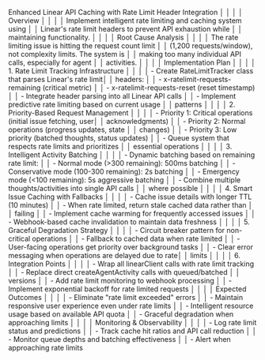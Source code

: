 Enhanced Linear API Caching with Rate Limit Header Integration │
     │                                                                │
     │ Overview                                                       │
     │                                                                │
     │ Implement intelligent rate limiting and caching system using   │
     │ Linear's rate limit headers to prevent API exhaustion while    │
     │ maintaining functionality.                                     │
     │                                                                │
     │ Root Cause Analysis                                            │
     │                                                                │
     │ The rate limiting issue is hitting the request count limit     │
     │ (1,200 requests/window), not complexity limits. The system is  │
     │ making too many individual API calls, especially for agent     │
     │ activities.                                                    │
     │                                                                │
     │ Implementation Plan                                            │
     │                                                                │
     │ 1. Rate Limit Tracking Infrastructure                          │
     │                                                                │
     │ - Create RateLimitTracker class that parses Linear's rate limit│
     │  headers:                                                      │
     │   - x-ratelimit-requests-remaining (critical metric)           │
     │   - x-ratelimit-requests-reset (reset timestamp)               │
     │ - Integrate header parsing into all Linear API calls           │
     │ - Implement predictive rate limiting based on current usage    │
     │ patterns                                                       │
     │                                                                │
     │ 2. Priority-Based Request Management                           │
     │                                                                │
     │ - Priority 1: Critical operations (initial issue fetching, user│
     │  acknowledgments)                                              │
     │ - Priority 2: Normal operations (progress updates, state       │
     │ changes)                                                       │
     │ - Priority 3: Low priority (batched thoughts, status updates)  │
     │ - Queue system that respects rate limits and prioritizes       │
     │ essential operations                                           │
     │                                                                │
     │ 3. Intelligent Activity Batching                               │
     │                                                                │
     │ - Dynamic batching based on remaining rate limit:              │
     │   - Normal mode (>300 remaining): 500ms batching               │
     │   - Conservative mode (100-300 remaining): 2s batching         │
     │   - Emergency mode (<100 remaining): 5s aggressive batching    │
     │ - Combine multiple thoughts/activities into single API calls   │
     │ where possible                                                 │
     │                                                                │
     │ 4. Smart Issue Caching with Fallbacks                          │
     │                                                                │
     │ - Cache issue details with longer TTL (10 minutes)             │
     │ - When rate limited, return stale cached data rather than      │
     │ failing                                                        │
     │ - Implement cache warming for frequently accessed issues       │
     │ - Webhook-based cache invalidation to maintain data freshness  │
     │                                                                │
     │ 5. Graceful Degradation Strategy                               │
     │                                                                │
     │ - Circuit breaker pattern for non-critical operations          │
     │ - Fallback to cached data when rate limited                    │
     │ - User-facing operations get priority over background tasks    │
     │ - Clear error messaging when operations are delayed due to rate│
     │  limits                                                        │
     │                                                                │
     │ 6. Integration Points                                          │
     │                                                                │
     │ - Wrap all linearClient calls with rate limit tracking         │
     │ - Replace direct createAgentActivity calls with queued/batched │
     │ versions                                                       │
     │ - Add rate limit monitoring to webhook processing              │
     │ - Implement exponential backoff for rate limited requests      │
     │                                                                │
     │ Expected Outcomes                                              │
     │                                                                │
     │ - Eliminate "rate limit exceeded" errors                       │
     │ - Maintain responsive user experience even under rate limits   │
     │ - Intelligent resource usage based on available API quota      │
     │ - Graceful degradation when approaching limits                 │
     │                                                                │
     │ Monitoring & Observability                                     │
     │                                                                │
     │ - Log rate limit status and predictions                        │
     │ - Track cache hit ratios and API call reduction                │
     │ - Monitor queue depths and batching effectiveness              │
     │ - Alert when approaching rate limits
